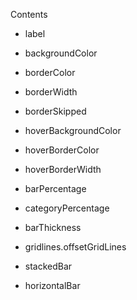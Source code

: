 Contents

- label
- backgroundColor
- borderColor
- borderWidth
- borderSkipped

- hoverBackgroundColor
- hoverBorderColor
- hoverBorderWidth

- barPercentage
- categoryPercentage
- barThickness

- gridlines.offsetGridLines

- stackedBar
- horizontalBar
